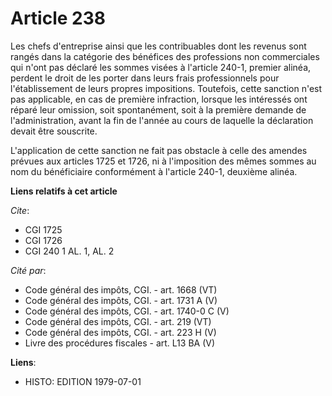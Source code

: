 # Article 238

Les chefs d'entreprise ainsi que les contribuables dont les revenus sont rangés dans la catégorie des bénéfices des
professions non commerciales qui n'ont pas déclaré les sommes visées à l'article 240-1, premier alinéa, perdent le droit de
les porter dans leurs frais professionnels pour l'établissement de leurs propres impositions. Toutefois, cette sanction n'est
pas applicable, en cas de première infraction, lorsque les intéressés ont réparé leur omission, soit spontanément, soit à la
première demande de l'administration, avant la fin de l'année au cours de laquelle la déclaration devait être souscrite.

L'application de cette sanction ne fait pas obstacle à celle des amendes prévues aux articles 1725 et 1726, ni à l'imposition
des mêmes sommes au nom du bénéficiaire conformément à l'article 240-1, deuxième alinéa.

**Liens relatifs à cet article**

_Cite_:

  - CGI 1725
  - CGI 1726
  - CGI 240 1 AL. 1, AL. 2

_Cité par_:

  - Code général des impôts, CGI. - art. 1668 (VT)
  - Code général des impôts, CGI. - art. 1731 A (V)
  - Code général des impôts, CGI. - art. 1740-0 C (V)
  - Code général des impôts, CGI. - art. 219 (VT)
  - Code général des impôts, CGI. - art. 223 H (V)
  - Livre des procédures fiscales - art. L13 BA (V)

**Liens**:

  - HISTO: EDITION 1979-07-01
